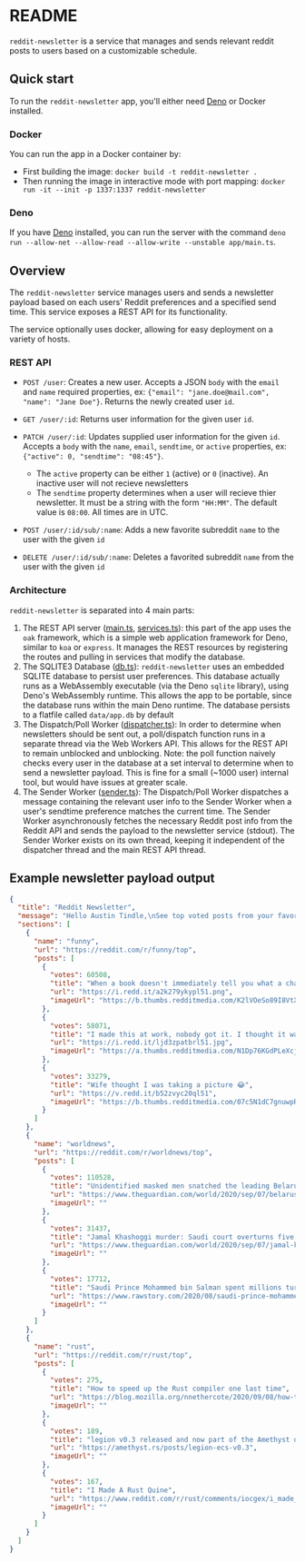 # README

`reddit-newsletter` is a service that manages and sends relevant reddit posts to users based on a customizable schedule.

## Quick start

To run the `reddit-newsletter` app, you'll either need [Deno](https://deno.land/) or Docker installed.

### Docker

You can run the app in a Docker container by:

- First building the image: `docker build -t reddit-newsletter .`
- Then running the image in interactive mode with port mapping: `docker run -it --init -p 1337:1337 reddit-newsletter`

### Deno

If you have [Deno](https://deno.land/) installed, you can run the server with the command `deno run --allow-net --allow-read --allow-write --unstable app/main.ts`.

## Overview

The `reddit-newsletter` service manages users and sends a newsletter payload based on each users' Reddit preferences and a specified send time. This service exposes a REST API for its functionality.

The service optionally uses docker, allowing for easy deployment on a variety of hosts.

### REST API

- `POST /user`: Creates a new user. Accepts a JSON `body` with the `email` and `name` required properties, ex: `{"email": "jane.doe@mail.com", "name": "Jane Doe"}`. Returns the newly created user `id`.

- `GET /user/:id`: Returns user information for the given user `id`.
- `PATCH /user/:id`: Updates supplied user information for the given `id`. Accepts a `body` with the `name`, `email`, `sendtime`, or `active` properties, ex: `{"active": 0, "sendtime": "08:45"}`.
  - The `active` property can be either `1` (active) or `0` (inactive). An inactive user will not recieve newsletters
  - The `sendtime` property determines when a user will recieve thier newsletter. It must be a string with the form `"HH:MM"`. The default value is `08:00`. All times are in UTC.
- `POST /user/:id/sub/:name`: Adds a new favorite subreddit `name` to the user with the given `id`
- `DELETE /user/:id/sub/:name`: Deletes a favorited subreddit `name` from the user with the given `id`

### Architecture

`reddit-newsletter` is separated into 4 main parts:

1. The REST API server ([main.ts](app/main.ts), [services.ts](app/services.ts)): this part of the app uses the `oak` framework, which is a simple web application framework for Deno, similar to `koa` or `express`. It manages the REST resources by registering the routes and pulling in services that modify the database.
2. The SQLITE3 Database ([db.ts](app/db.ts)): `reddit-newsletter` uses an embedded SQLITE database to persist user preferences. This database actually runs as a WebAssembly executable (via the Deno `sqlite` library), using Deno's WebAssembly runtime. This allows the app to be portable, since the database runs within the main Deno runtime. The database persists to a flatfile called `data/app.db` by default
3. The Dispatch/Poll Worker ([dispatcher.ts](app/dispatcher.ts)): In order to determine when newsletters should be sent out, a poll/dispatch function runs in a separate thread via the Web Workers API. This allows for the REST API to remain unblocked and unblocking. Note: the poll function naively checks every user in the database at a set interval to determine when to send a newsletter payload. This is fine for a small (~1000 user) internal tool, but would have issues at greater scale.
4. The Sender Worker ([sender.ts](app/sender.ts)): The Dispatch/Poll Worker dispatches a message containing the relevant user info to the Sender Worker when a user's sendtime preference matches the current time. The Sender Worker asynchronously fetches the necessary Reddit post info from the Reddit API and sends the payload to the newsletter service (stdout). The Sender Worker exists on its own thread, keeping it independent of the dispatcher thread and the main REST API thread.

## Example newsletter payload output

```json
{
  "title": "Reddit Newsletter",
  "message": "Hello Austin Tindle,\nSee top voted posts from your favorite channels.",
  "sections": [
    {
      "name": "funny",
      "url": "https://reddit.com/r/funny/top",
      "posts": [
        {
          "votes": 60508,
          "title": "When a book doesn't immediately tell you what a character looks like",
          "url": "https://i.redd.it/a2k279ykypl51.png",
          "imageUrl": "https://b.thumbs.redditmedia.com/K2lVOeSo89I8VtXie6tIL03vZeiuLiXDgNtnKybvjAg.jpg"
        },
        {
          "votes": 58071,
          "title": "I made this at work, nobody got it. I thought it was genius.",
          "url": "https://i.redd.it/ljd3zpatbrl51.jpg",
          "imageUrl": "https://a.thumbs.redditmedia.com/N1Dp76KGdPLeXcj4_6nZ2Kp3odUA63KW-VY5FgoC0y8.jpg"
        },
        {
          "votes": 33279,
          "title": "Wife thought I was taking a picture 😂",
          "url": "https://v.redd.it/b52zvyc20ql51",
          "imageUrl": "https://b.thumbs.redditmedia.com/07c5N1dC7gnuwpRZWKf2hbXEx0PwdYOgVKuWEhbW1VM.jpg"
        }
      ]
    },
    {
      "name": "worldnews",
      "url": "https://reddit.com/r/worldnews/top",
      "posts": [
        {
          "votes": 110528,
          "title": "Unidentified masked men snatched the leading Belarusian opposition figure, Maria Kolesnikova, from the street in the centre of the capital, Minsk, on Monday and drove her away in a minivan, witnesses told local media.",
          "url": "https://www.theguardian.com/world/2020/sep/07/belarus-opposition-leader-maria-kolesnikova-snatched-from-street-in-minsk-reports",
          "imageUrl": ""
        },
        {
          "votes": 31437,
          "title": "Jamal Khashoggi murder: Saudi court overturns five death sentences",
          "url": "https://www.theguardian.com/world/2020/sep/07/jamal-khashoggi-saudi-court-overturns-five-death-sentences",
          "imageUrl": ""
        },
        {
          "votes": 17712,
          "title": "Saudi Prince Mohammed bin Salman spent millions turning Trump into his ‘lapdog’: book excerpt",
          "url": "https://www.rawstory.com/2020/08/saudi-prince-mohammed-bin-salman-spent-millions-turning-trump-into-his-lapdog-book-excerpt/",
          "imageUrl": ""
        }
      ]
    },
    {
      "name": "rust",
      "url": "https://reddit.com/r/rust/top",
      "posts": [
        {
          "votes": 275,
          "title": "How to speed up the Rust compiler one last time",
          "url": "https://blog.mozilla.org/nnethercote/2020/09/08/how-to-speed-up-the-rust-compiler-one-last-time/",
          "imageUrl": ""
        },
        {
          "votes": 189,
          "title": "legion v0.3 released and now part of the Amethyst organization",
          "url": "https://amethyst.rs/posts/legion-ecs-v0.3",
          "imageUrl": ""
        },
        {
          "votes": 167,
          "title": "I Made A Rust Quine",
          "url": "https://www.reddit.com/r/rust/comments/iocgex/i_made_a_rust_quine/",
          "imageUrl": ""
        }
      ]
    }
  ]
}
```
